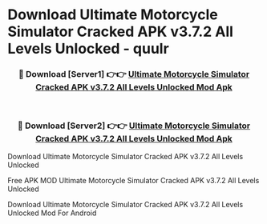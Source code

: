 # Download Ultimate Motorcycle Simulator Cracked APK v3.7.2 All Levels Unlocked - quulr



<div align="center">
<h3>🔴 Download [Server1] 👉👉 <a href="https://momento.my/?title=Ultimate_Motorcycle_Simulator_Cracked_APK_v3.7.2_All_Levels_Unlocked">Ultimate Motorcycle Simulator Cracked APK v3.7.2 All Levels Unlocked Mod Apk</a></h3><br>

<h3>🔴 Download [Server2] 👉👉 <a href="https://momento.my/?title=Ultimate_Motorcycle_Simulator_Cracked_APK_v3.7.2_All_Levels_Unlocked">Ultimate Motorcycle Simulator Cracked APK v3.7.2 All Levels Unlocked Mod Apk</a></h3>
</div>



Download Ultimate Motorcycle Simulator Cracked APK v3.7.2 All Levels Unlocked 

Free APK MOD Ultimate Motorcycle Simulator Cracked APK v3.7.2 All Levels Unlocked 

Download Ultimate Motorcycle Simulator Cracked APK v3.7.2 All Levels Unlocked Mod For Android
